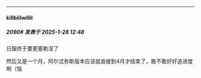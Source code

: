 ﻿
*****

####  killbillwillil  
##### 2090#       发表于 2025-1-28 12:48

日服终于要更塞勒涅了

然后又是一个月，阿尔忒弥斯版本应该就直接到4月才结束了，敢不敢好好追进度啊（恼

